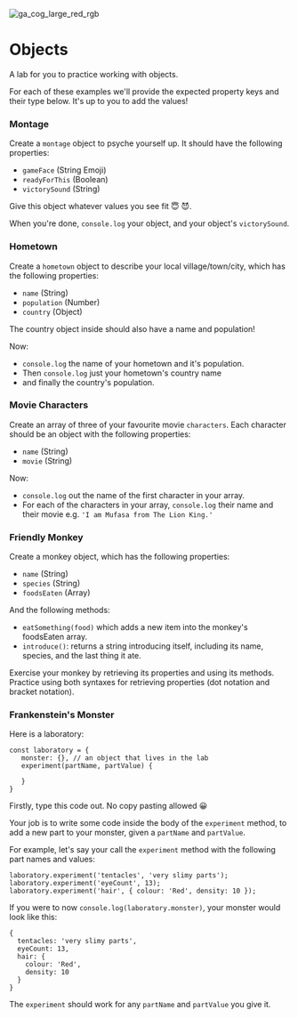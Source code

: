 ![ga_cog_large_red_rgb](https://cloud.githubusercontent.com/assets/40461/8183776/469f976e-1432-11e5-8199-6ac91363302b.png)

# Objects

A lab for you to practice working with objects.

For each of these examples we'll provide the expected property keys and their type below. It's up to you to add the values!

### Montage

Create a `montage` object to psyche yourself up. It should have the following properties:
- `gameFace` (String Emoji)
- `readyForThis` (Boolean)
- `victorySound` (String)

Give this object whatever values you see fit 😇 😈.

When you're done, `console.log` your object, and your object's `victorySound`. 


### Hometown

Create a `hometown` object to describe your local village/town/city, which has the following properties:
- `name` (String)
- `population` (Number)
- `country` (Object)

The country object inside should also have a name and population!

Now:
- `console.log` the name of your hometown and it's population. 
- Then `console.log` just your hometown's country name 
- and finally the country's population.


### Movie Characters

Create an array of three of your favourite movie `characters`. Each character should be an object with the following properties:

- `name` (String)
- `movie` (String)

Now:
- `console.log` out the name of the first character in your array.
- For each of the characters in your array, `console.log` their name and their movie e.g. `'I am Mufasa from The Lion King.'` 



### Friendly Monkey

Create a monkey object, which has the following properties:
- `name` (String)
- `species` (String)
- `foodsEaten` (Array)


And the following methods:
- `eatSomething(food)` which adds a new item into the monkey's foodsEaten array.
- `introduce()`: returns a string introducing itself, including its name, species, and the last thing it ate. 


Exercise your monkey by retrieving its properties and 
using its methods. Practice using both syntaxes for retrieving properties (dot notation and bracket notation).



### Frankenstein's Monster

Here is a laboratory:

```
const laboratory = {
   monster: {}, // an object that lives in the lab
   experiment(partName, partValue) {
  
   }
}
```

Firstly, type this code out. No copy pasting allowed 😀

Your job is to write some code inside the body of the `experiment` method, to add a new part to your monster, given a `partName` and `partValue`.

For example, let's say your call the `experiment` method with the following part names and values:

```
laboratory.experiment('tentacles', 'very slimy parts');
laboratory.experiment('eyeCount', 13);
laboratory.experiment('hair', { colour: 'Red', density: 10 });
```

If you were to now `console.log(laboratory.monster)`, your monster would look like this:

```
{
  tentacles: 'very slimy parts',
  eyeCount: 13,
  hair: { 
    colour: 'Red', 
    density: 10 
  }
}
```

The `experiment` should work for any `partName` and `partValue` you give it.